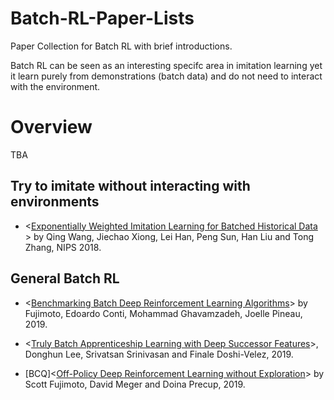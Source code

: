 # Batch-RL-Paper-Lists
Paper Collection for Batch RL with brief introductions.

Batch RL can be seen as an interesting specifc area in imitation learning yet it learn purely from demonstrations (batch data) and do not need to interact with the environment.

# Overview

TBA


## Try to imitate without interacting with environments

* <[Exponentially Weighted Imitation Learning for Batched Historical Data
](https://papers.nips.cc/paper/7866-exponentially-weighted-imitation-learning-for-batched-historical-data.pdf)> by Qing Wang, Jiechao Xiong, Lei Han, Peng Sun, Han Liu and Tong Zhang, NIPS 2018.

## General Batch RL

* <[Benchmarking Batch Deep Reinforcement Learning Algorithms](https://arxiv.org/abs/1910.01708)> by Fujimoto, Edoardo Conti, Mohammad Ghavamzadeh, Joelle Pineau, 2019.

* <[Truly Batch Apprenticeship Learning with Deep Successor Features](https://arxiv.org/pdf/1903.10077)>, Donghun Lee, Srivatsan Srinivasan and Finale Doshi-Velez, 2019.

* [BCQ]<[Off-Policy Deep Reinforcement Learning without Exploration](https://arxiv.org/abs/1812.02900)> by Scott Fujimoto, David Meger and Doina Precup, 2019.
